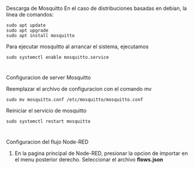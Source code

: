 #
Descarga de Mosquitto
En el caso de distribuciones basadas en debian, la linea de comandos:

    sudo apt update
    sudo apt upgrade
    sudo apt install mosquitto

Para ejecutar mosquitto al arrancar el sistema, ejecutamos


    sudo systemctl enable mosquitto.service


#
Configuracion de server Mosquitto

Reemplazar el archivo de configuracion con el comando mv

    sudo mv mosquitto.conf /etc/mosquitto/mosquitto.conf


Reiniciar el servicio de mosquitto


    sudo systemctl restart mosquitto


#
Configuracion del flujo Node-RED

1. En la pagina principal de Node-RED, presionar la opcion de importar en el menu posterior derecho. Seleccionar el archivo **flows.json**
